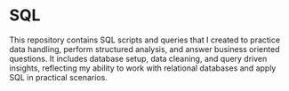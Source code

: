 # SQL
This repository contains SQL scripts and queries that I created to practice data handling, perform structured analysis, and answer business oriented questions. It includes database setup, data cleaning, and query driven insights, reflecting my ability to work with relational databases and apply SQL in practical scenarios.
